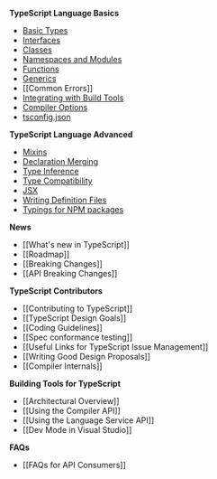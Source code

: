 **TypeScript Language Basics**

* [Basic Types](https://github.com/Microsoft/TypeScript-Handbook/blob/master/pages/Basic%20Types.md)
* [Interfaces](https://github.com/Microsoft/TypeScript-Handbook/blob/master/pages/Interfaces.md)
* [Classes](https://github.com/Microsoft/TypeScript-Handbook/blob/master/pages/Classes.md)
* [Namespaces and Modules](https://github.com/Microsoft/TypeScript-Handbook/blob/master/pages/Namespaces%20and%20Modules.md)
* [Functions](https://github.com/Microsoft/TypeScript-Handbook/blob/master/pages/Functions.md)
* [Generics](https://github.com/Microsoft/TypeScript-Handbook/blob/master/pages/Generics.md)
* [[Common Errors]]
* [Integrating with Build Tools](https://github.com/Microsoft/TypeScript-Handbook/blob/master/pages/Integrating%20with%20Build%20Tools.md)
* [Compiler Options](https://github.com/Microsoft/TypeScript-Handbook/blob/master/pages/Compiler%20Options.md)
* [tsconfig.json](https://github.com/Microsoft/TypeScript-Handbook/blob/master/pages/tsconfig.json.md)

**TypeScript Language Advanced**

* [Mixins](https://github.com/Microsoft/TypeScript-Handbook/blob/master/pages/Mixins.md)
* [Declaration Merging](https://github.com/Microsoft/TypeScript-Handbook/blob/master/pages/Declaration%20Merging.md)
* [Type Inference](https://github.com/Microsoft/TypeScript-Handbook/blob/master/pages/Type%20Inference.md)
* [Type Compatibility](https://github.com/Microsoft/TypeScript-Handbook/blob/master/pages/Type%20Compatibility.md)
* [JSX](https://github.com/Microsoft/TypeScript-Handbook/blob/master/pages/JSX.md)
* [Writing Definition Files](https://github.com/Microsoft/TypeScript-Handbook/blob/master/pages/Writing%20Definition%20Files.md)
* [Typings for NPM packages](https://github.com/Microsoft/TypeScript-Handbook/blob/master/pages/Typings%20for%20NPM%20Packages.md)

**News**
* [[What's new in TypeScript]]
* [[Roadmap]]
* [[Breaking Changes]]
* [[API Breaking Changes]]

**TypeScript Contributors**

* [[Contributing to TypeScript]]
* [[TypeScript Design Goals]]
* [[Coding Guidelines]]
* [[Spec conformance testing]]
* [[Useful Links for TypeScript Issue Management]]
* [[Writing Good Design Proposals]]
* [[Compiler Internals]]

**Building Tools for TypeScript**
* [[Architectural Overview]]
* [[Using the Compiler API]]
* [[Using the Language Service API]]
* [[Dev Mode in Visual Studio]]

**FAQs**
* [[FAQs for API Consumers]]